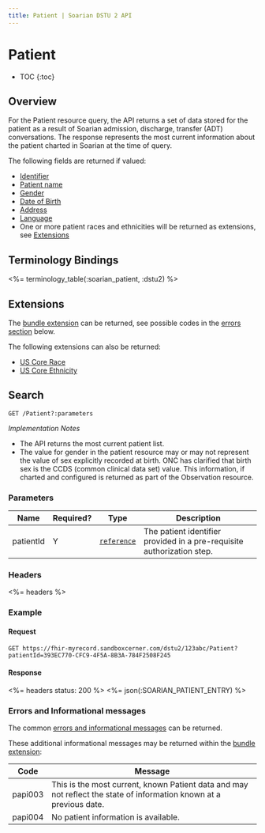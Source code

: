 ```yaml
---
title: Patient | Soarian DSTU 2 API
---
```

 
# Patient

* TOC
{:toc}

## Overview

For the Patient resource query, the API returns a set of data stored for the patient as a result of Soarian admission, discharge, transfer (ADT) conversations.  The response represents the most current information about the patient charted in Soarian at the time of query.

The following fields are returned if valued:

* [Identifier]
* [Patient name]
* [Gender]
* [Date of Birth]
* [Address]
* [Language]
* One or more patient races and ethnicities will be returned as extensions, see [Extensions]

## Terminology Bindings

<%= terminology_table(:soarian_patient, :dstu2) %>

## Extensions

The [bundle extension] can be returned, see possible codes in the [errors section] below.

The following extensions can also be returned:

* [US Core Race]
* [US Core Ethnicity]

## Search      

	GET /Patient?:parameters
	
_Implementation Notes_

* The API returns the most current patient list.
* The value for gender in the patient resource may or may not represent the value of sex explicitly recorded at birth.  ONC has clarified that birth sex is the CCDS (common clinical data set) value.  This information, if charted and configured is returned as part of the Observation resource.

### Parameters

 Name      | Required? | Type          | Description
-----------|-----------|---------------|------------------------------------------------------------------------
 patientId | Y         | [`reference`] | The patient identifier provided in a pre-requisite authorization step.

### Headers 

<%= headers %>

### Example

#### Request

	GET https://fhir-myrecord.sandboxcerner.com/dstu2/123abc/Patient?patientId=393EC770-CFC9-4F5A-8B3A-784F2508F245

#### Response
  
<%= headers status: 200 %>
<%= json(:SOARIAN_PATIENT_ENTRY) %>

### Errors and Informational messages

The common [errors and informational messages] can be returned.

These additional informational messages may be returned within the [bundle extension]:

 Code    | Message
---------|---------------------------------------------------------------------------------------------------------------------
 papi003 | This is the most current, known Patient data and may not reflect the state of information known at a previous date.
 papi004 | No patient information is available.

[US Core Race]: https://hl7.org/fhir/dstu2/extension-us-core-race.html
[US Core Ethnicity]: https://hl7.org/fhir/dstu2/extension-us-core-ethnicity.html
[bundle extension]: ../../#bundle-message-extension
[errors section]: #errors-and-informational-messages
[`reference`]: http://hl7.org/fhir/dstu2/search.html#reference
[Identifier]: https://www.hl7.org/fhir/DSTU2/patient-definitions.html#Patient.identifier
[Patient name]: https://www.hl7.org/fhir/DSTU2/patient-definitions.html#Patient.name
[Gender]: https://www.hl7.org/fhir/DSTU2/patient-definitions.html#Patient.gender
[Date of birth]: https://www.hl7.org/fhir/DSTU2/patient-definitions.html#Patient.birthDate
[Address]: https://www.hl7.org/fhir/DSTU2/patient-definitions.html#Patient.address
[Language]: https://www.hl7.org/fhir/DSTU2/patient-definitions.html#Patient.language
[Extensions]: ./#extensions
[errors and informational messages]: ../../common-errors
